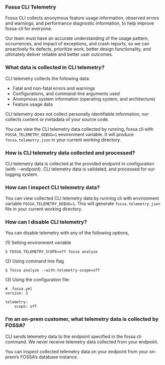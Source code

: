 ### Fossa CLI Telemetry

Fossa CLI collects anonymous feature usage information, observed errors and warnings, 
and performance diagnostic information, to help improve fossa-cli for everyone. 

Our team must have an accurate understanding of the usage pattern, occurrences, 
and impact of exceptions, and crash reports, so we can proactively fix defects, 
prioritize work, better design functionality, and ultimately deliver reliable
and better user outcomes. 

### What data is collected in CLI telemetry?

CLI telemetry collects the following data: 

- Fatal and non-fatal errors and warnings
- Configurations, and command-line arguments used
- Anonymous system information (operating system, and architecture)
- Feature usage data

CLI telemetry does not collect personally identifiable information, 
nor collects content or metadata of your source code.

You can view the CLI telemetry data collected by running, 
fossa cli with `FOSSA_TELEMETRY_DEBUG=1` environment variable. 
It will produce `fossa.telemetry.json` in your current working directory. 

### How is CLI telemetry data collected and processed?

CLI telemetry data is collected at the provided endpoint in configuration (with --endpoint). 
CLI telemetry data is validated, and processed for our logging system.

### How can I inspect CLI telemetry data?

You can view collected CLI telemetry data by running cli with environment variable `FOSSA_TELEMETRY_DEBUG=1`. 
This will generate `fossa.telemetry.json` file in your current working directory.

### How can I disable CLI telemetry?
You can disable telemetry with any of the following options, 

(1) Setting environment variable

```
$ FOSSA_TELEMETRY_SCOPE=off fossa analyze
```

(2) Using command line flag

```
$ fossa analyze --with-telemetry-scope=off
```

(3) Using the configuration file: 

```
# .fossa.yml
version: 3

telemetry:
    scope: off
```

### I’m an on-prem customer, what telemetry data is collected by FOSSA?

CLI sends telemetry data to the endpoint specified in the fossa cli command. 
We never receive telemetry data collected from your endpoint. 

You can inspect collected telemetry data on your endpoint from your on-prem’s FOSSA’s database instance.
